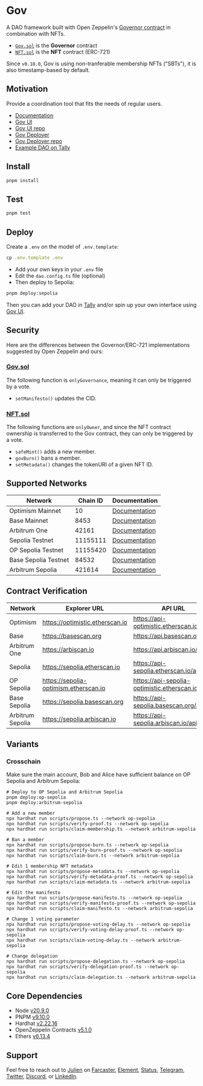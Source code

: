 # Gov

A DAO framework built with Open Zeppelin's [Governor contract](https://docs.openzeppelin.com/contracts/4.x/governance#governor) in combination with NFTs.

- [`Gov.sol`](https://github.com/web3-hackers-collective/dao-contracts/blob/main/contracts/Gov.sol) is the **Governor** contract
- [`NFT.sol`](https://github.com/web3-hackers-collective/dao-contracts/blob/main/contracts/NFT.sol) is the **NFT** contract (ERC-721)

Since `v0.10.0`, Gov is using non-tranferable membership NFTs ("SBTs"), it is also timestamp-based by default.

## Motivation

Provide a coordination tool that fits the needs of regular users. 

- [Documentation](https://w3hc.github.io/gov-docs/)
- [Gov UI](https://gov-ui.netlify.app/)
- [Gov UI repo](https://github.com/w3hc/gov-ui)
- [Gov Deployer](https://gov-deployer.netlify.app/)
- [Gov Deployer repo](https://github.com/w3hc/gov-deployer)
- [Example DAO on Tally](https://www.tally.xyz/gov/web3-hackers-collective)

## Install

```js
pnpm install
```

## Test

```js
pnpm test
```

## Deploy

Create a `.env` on the model of `.env.template`:

```js
cp .env.template .env
```

- Add your own keys in your `.env` file
- Edit the `dao.config.ts` file (optional)
- Then deploy to Sepolia:

```bash
pnpm deploy:sepolia
```

Then you can add your DAO in [Tally](https://www.tally.xyz/) and/or spin up your own interface using [Gov UI](https://github.com/w3hc/gov-ui). 

## Security

Here are the differences between the Governor/ERC-721 implementations suggested by Open Zeppelin and ours:

### [Gov.sol](https://github.com/w3hc/gov/blob/main/contracts/Gov.sol)

The following function is `onlyGovernance`, meaning it can only be triggered by a vote.

- `setManifesto()` updates the CID.

### [NFT.sol](https://github.com/w3hc/gov/blob/main/contracts/NFT.sol)

The following functions are `onlyOwner`, and since the NFT contract ownership is transferred to the Gov contract, they can only be triggered by a vote.

- `safeMint()` adds a new member.
- `govBurn()` bans a member.
- `setMetadata()` changes the tokenURI of a given NFT ID.

## Supported Networks

| Network | Chain ID | Documentation |
|---------|----------|---------------|
| Optimism Mainnet | 10 | [Documentation](https://docs.optimism.io/chain/networks#op-mainnet) |
| Base Mainnet | 8453 | [Documentation](https://docs.base.org/docs/network-information#base-mainnet) |
| Arbitrum One | 42161 | [Documentation](https://docs.arbitrum.io/welcome/get-started) |
| Sepolia Testnet | 11155111 | [Documentation](https://ethereum.org/nb/developers/docs/networks/#sepolia) |
| OP Sepolia Testnet | 11155420 | [Documentation](https://docs.optimism.io/chain/networks#op-sepolia) |
| Base Sepolia Testnet | 84532 | [Documentation](https://docs.base.org/docs/network-information/#base-testnet-sepolia) |
| Arbitrum Sepolia | 421614 | [Documentation](https://docs.arbitrum.io/welcome/get-started) |

## Contract Verification

| Network | Explorer URL | API URL | API Key Variable |
|---------|--------------|---------|-----------------|
| Optimism | https://optimistic.etherscan.io | https://api-optimistic.etherscan.io/api | OP_ETHERSCAN_API_KEY |
| Base | https://basescan.org | https://api.basescan.org/api | BASE_ETHERSCAN_API_KEY |
| Arbitrum One | https://arbiscan.io | https://api.arbiscan.io/api | ARBITRUM_ETHERSCAN_API_KEY |
| Sepolia | https://sepolia.etherscan.io | https://api-sepolia.etherscan.io/api | ETHERSCAN_API_KEY |
| OP Sepolia | https://sepolia-optimism.etherscan.io | https://api-sepolia-optimistic.etherscan.io/api | OP_ETHERSCAN_API_KEY |
| Base Sepolia | https://sepolia.basescan.org | https://api-sepolia.basescan.org/api | BASE_ETHERSCAN_API_KEY |
| Arbitrum Sepolia | https://sepolia.arbiscan.io | https://api-sepolia.arbiscan.io/api | ARBITRUM_ETHERSCAN_API_KEY |

## Variants

### Crosschain

Make sure the main account, Bob and Alice have sufficient balance on OP Sepolia and Arbitrum Sepolia: 

```
# Deploy to OP Sepolia and Arbitrum Sepolia
pnpm deploy:op-sepolia
pnpm deploy:arbitrum-sepolia

# Add a new member 
npx hardhat run scripts/propose.ts --network op-sepolia
npx hardhat run scripts/verify-proof.ts --network op-sepolia
npx hardhat run scripts/claim-membership.ts --network arbitrum-sepolia

# Ban a member
npx hardhat run scripts/propose-burn.ts --network op-sepolia
npx hardhat run scripts/verify-burn-proof.ts --network op-sepolia
npx hardhat run scripts/claim-burn.ts --network arbitrum-sepolia

# Edit 1 membership NFT metadata
npx hardhat run scripts/propose-metadata.ts --network op-sepolia
npx hardhat run scripts/verify-metadata-proof.ts --network op-sepolia
npx hardhat run scripts/claim-metadata.ts --network arbitrum-sepolia

# Edit the manifesto
npx hardhat run scripts/propose-manifesto.ts --network op-sepolia
npx hardhat run scripts/verify-manifesto-proof.ts --network op-sepolia
npx hardhat run scripts/claim-manifesto.ts --network arbitrum-sepolia

# Change 1 voting parameter
npx hardhat run scripts/propose-voting-delay.ts --network op-sepolia
npx hardhat run scripts/verify-voting-delay-proof.ts --network op-sepolia
npx hardhat run scripts/claim-voting-delay.ts --network arbitrum-sepolia

# Change delegation
npx hardhat run scripts/propose-delegation.ts --network op-sepolia
npx hardhat run scripts/verify-delegation-proof.ts --network op-sepolia
npx hardhat run scripts/claim-delegation.ts --network arbitrum-sepolia
```

## Core Dependencies

-   Node [v20.9.0](https://nodejs.org/uk/blog/release/v20.9.0/)
-   PNPM [v9.10.0](https://pnpm.io/pnpm-vs-npm)
-   Hardhat [v2.22.16](https://github.com/NomicFoundation/hardhat/releases/)
-   OpenZeppelin Contracts [v5.1.0](https://github.com/OpenZeppelin/openzeppelin-contracts/releases/tag/v5.1.0)
-   Ethers [v6.13.4](https://docs.ethers.org/v6/)

## Support

Feel free to reach out to [Julien](https://github.com/julienbrg) on [Farcaster](https://warpcast.com/julien-), [Element](https://matrix.to/#/@julienbrg:matrix.org), [Status](https://status.app/u/iwSACggKBkp1bGllbgM=#zQ3shmh1sbvE6qrGotuyNQB22XU5jTrZ2HFC8bA56d5kTS2fy), [Telegram](https://t.me/julienbrg), [Twitter](https://twitter.com/julienbrg), [Discord](https://discordapp.com/users/julienbrg), or [LinkedIn](https://www.linkedin.com/in/julienberanger/).